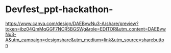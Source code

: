 # Devfest_ppt-hackathon-
https://www.canva.com/design/DAEBvwNu3-A/share/preview?token=ibz04QmMqGGF7NCR5BGSWg&role=EDITOR&utm_content=DAEBvwNu3-A&utm_campaign=designshare&utm_medium=link&utm_source=sharebutton
